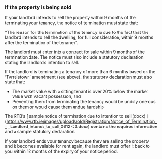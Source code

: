 ###  If the property is being sold

If your landlord intends to sell the property within 9 months of the
terminating your tenancy, the notice of termination must state that:

“The reason for the termination of the tenancy is due to the fact that the
landlord intends to sell the dwelling, for full consideration, within 9 months
after the termination of the tenancy”.

The landlord must enter into a contract for sale within 9 months of the
termination date. The notice must also include a statutory declaration stating
the landlord’s intention to sell.

If the landlord is terminating a tenancy of more than 6 months based on the
‘Tyrrelstown’ amendment (see above), the statutory declaration must also state
that:

  * The market value with a sitting tenant is over 20% below the market value with vacant possession, and 
  * Preventing them from terminating the tenancy would be unduly onerous on them or would cause them undue hardship 

The RTB’s [ sample notice of termination due to intention to sell (docx)
](https://www.rtb.ie/images/uploads/old/Registration/Notice_of_Termination_-
_Landlord_intends_to_sell_0612-23.docx) contains the required information and
a sample statutory declaration.

If your landlord ends your tenancy because they are selling the property and
it becomes available for rent again, the landlord must offer it back to you
within 12 months of the expiry of your notice period.
